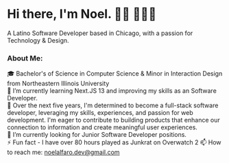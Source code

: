 


# Hi there, I'm Noel. 👋🏼 👨🏽‍💻 <br>
A Latino Software Developer based in Chicago, with a passion for Technology & Design.

### About Me:
🎓 Bachelor's of Science in Computer Science & Minor in Interaction Design from Northeastern Illinois University<br>
🌱 I’m currently learning Next.JS 13 and improving my skills as an Software Developer. <br>
🔭 Over the next five years, I'm determined to become a full-stack software developer, leveraging my skills, experiences, and passion for web development. I'm eager to contribute to building products that enhance our connection to information and create meaningful user experiences. <br>
🤝 I’m currently looking for Junior Software Developer positions. <br> 
⚡️ Fun fact - I have over 80 hours played as Junkrat on Overwatch 2 
📫 How to reach me: noelalfaro.dev@gmail.com

